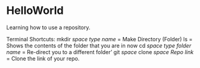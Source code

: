 # HelloWorld
Learning how to use a repository.

Terminal Shortcuts:
mkdir *space* *type name* = Make Directory (Folder)
ls  = Shows the contents of the folder that you are in now
cd *space* *type folder name* = Re-direct you to a different folder’
git *space* clone *space* *Repo link* = Clone the link of your repo.